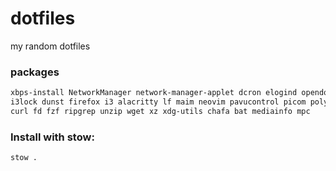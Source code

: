 # dotfiles
my random dotfiles

### packages
```sh
xbps-install NetworkManager network-manager-applet dcron elogind opendoas pipewire polkit polkit-gnome udiskie ufw xdg-desktop-portal xdg-desktop-portal-gtk xinit xorg zsh mpd \
i3lock dunst firefox i3 alacritty lf maim neovim pavucontrol picom polybar rofi xclip ncmpcpp \
curl fd fzf ripgrep unzip wget xz xdg-utils chafa bat mediainfo mpc
```

### Install with stow:
```bash
stow .
```
